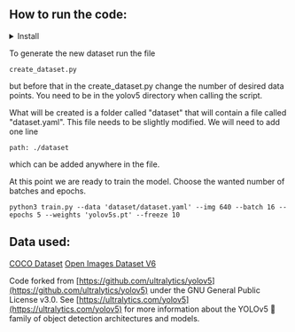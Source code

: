 ## <div>How to run the code: </div>

<details>
<summary>Install</summary>

Clone repo and install [requirements.txt](https://github.com/solrun/yolov5/blob/master/requirements.txt) in a
[**Python>=3.7.0**](https://www.python.org/) environment, including
[**PyTorch>=1.7**](https://pytorch.org/get-started/locally/).

```bash
git clone https://github.com/solrun/yolov5  # clone
cd yolov5
pip install -r requirements.txt  # install
```

</details>

To generate the new dataset run the file 
```
create_dataset.py
``` 
but before that in the create_dataset.py change the number of desired data points. 
You need to be in the yolov5 directory when calling the script.

What will be created is a folder called "dataset" that will contain a file called
"dataset.yaml". This file needs to be slightly modified. We will need to add 
one line 
```
path: ./dataset
``` 
which can be added anywhere in the file. 

At this point we are ready to train the model. Choose the wanted number of batches and epochs. 
```
python3 train.py --data 'dataset/dataset.yaml' --img 640 --batch 16 --epochs 5 --weights 'yolov5s.pt' --freeze 10
``` 

## <div>Data used: </div>
[COCO Dataset](https://cocodataset.org/#home)
[Open Images Dataset V6](https://storage.googleapis.com/openimages/web/index.html)



Code forked from [https://github.com/ultralytics/yolov5](https://github.com/ultralytics/yolov5) under the GNU General Public License v3.0.
See [https://ultralytics.com/yolov5](https://ultralytics.com/yolov5) for more information about the YOLOv5 🚀 family of object detection architectures and models.
